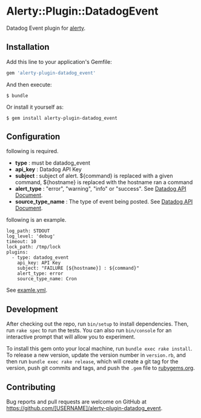 # Alerty::Plugin::DatadogEvent

Datadog Event plugin for [alerty](https://github.com/sonots/alerty).

## Installation

Add this line to your application's Gemfile:

```ruby
gem 'alerty-plugin-datadog_event'
```

And then execute:

    $ bundle

Or install it yourself as:

    $ gem install alerty-plugin-datadog_event

## Configuration

following is required.

- **type** : must be datadog_event
- **api_key** : Datadog API Key 
- **subject** : subject of alert. ${command} is replaced with a given command, ${hostname} is replaced with the hostname ran a command
- **alert_type** : "error", "warning", "info" or "success". See [Datadog API Document](http://docs.datadoghq.com/ja/api/#events).
- **source_type_name** : The type of event being posted. See [Datadog API Document](http://docs.datadoghq.com/ja/api/#events).

following is an example.

```
log_path: STDOUT
log_level: 'debug'
timeout: 10
lock_path: /tmp/lock
plugins:
  - type: datadog_event
    api_key: API Key
    subject: "FAILURE [${hostname}] : ${command}"
    alert_type: error
    source_type_name: Cron
```

See [examle.yml](https://github.com/inokappa/alerty-plugin-datadog_event/blob/master/example.yml).

## Development

After checking out the repo, run `bin/setup` to install dependencies. Then, run `rake spec` to run the tests. You can also run `bin/console` for an interactive prompt that will allow you to experiment.

To install this gem onto your local machine, run `bundle exec rake install`. To release a new version, update the version number in `version.rb`, and then run `bundle exec rake release`, which will create a git tag for the version, push git commits and tags, and push the `.gem` file to [rubygems.org](https://rubygems.org).

## Contributing

Bug reports and pull requests are welcome on GitHub at https://github.com/[USERNAME]/alerty-plugin-datadog_event.

